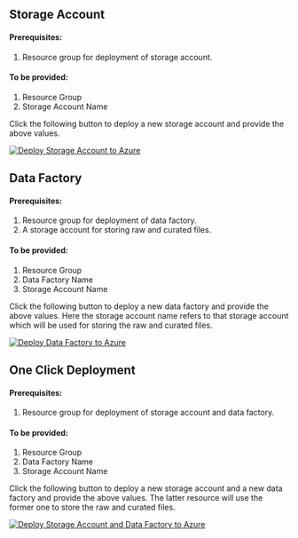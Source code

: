 ## Storage Account

#### Prerequisites:
1. Resource group for deployment of storage account.

#### To be provided:
1. Resource Group
2. Storage Account Name

Click the following button to deploy a new storage account and provide the above values.

[![Deploy Storage Account to Azure](https://aka.ms/deploytoazurebutton)](https://portal.azure.com/#create/Microsoft.Template/uri/https%3A%2F%2Fraw.githubusercontent.com%2Fosamaemumba%2FAzure-Button-Deployment%2Fmaster%2FGovt-Of-Ontario%2FARM-Template-StorageAccount%2Fstorage_account_arm_template.json)

## Data Factory

#### Prerequisites:
1. Resource group for deployment of data factory.
2. A storage account for storing raw and curated files.

#### To be provided:
1. Resource Group
2. Data Factory Name
3. Storage Account Name

Click the following button to deploy a new data factory and provide the above values. Here the storage account name refers to that storage account which will be used for storing the raw and curated files.

[![Deploy Data Factory to Azure](https://aka.ms/deploytoazurebutton)](https://portal.azure.com/#create/Microsoft.Template/uri/https%3A%2F%2Fraw.githubusercontent.com%2Fosamaemumba%2FAzure-Button-Deployment%2Fmaster%2FGovt-Of-Ontario%2FARM-Template-DataFactory%2Fdata_factory_arm_template.json)


## One Click Deployment

#### Prerequisites:
1. Resource group for deployment of storage account and data factory.

#### To be provided:
1. Resource Group
2. Data Factory Name
3. Storage Account Name

Click the following button to deploy a new storage account and a new data factory and provide the above values. The latter resource will use the former one to store the raw and curated files.

[![Deploy Storage Account and Data Factory to Azure](https://aka.ms/deploytoazurebutton)](https://portal.azure.com/#create/Microsoft.Template/uri/https%3A%2F%2Fraw.githubusercontent.com%2Fosamaemumba%2FAzure-Button-Deployment%2Fmaster%2FGovt-Of-British-Columbia%2FARM-Template-One-Click%2Fone_click_arm_template.json)

